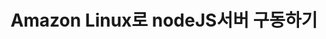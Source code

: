 ﻿---
title: "Amazon Linux로 nodeJS서버 구동하기"
categories: 
  - EC2
  - nodejs
tags:
  - EC2
  - nodejs
---